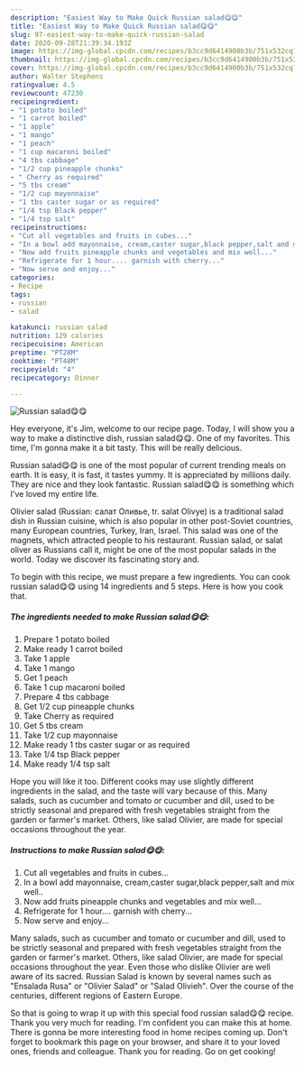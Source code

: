 ```yaml
---
description: "Easiest Way to Make Quick Russian salad😋😋"
title: "Easiest Way to Make Quick Russian salad😋😋"
slug: 97-easiest-way-to-make-quick-russian-salad
date: 2020-09-28T21:39:34.193Z
image: https://img-global.cpcdn.com/recipes/b3cc9d6414900b3b/751x532cq70/russian-salad😋😋-recipe-main-photo.jpg
thumbnail: https://img-global.cpcdn.com/recipes/b3cc9d6414900b3b/751x532cq70/russian-salad😋😋-recipe-main-photo.jpg
cover: https://img-global.cpcdn.com/recipes/b3cc9d6414900b3b/751x532cq70/russian-salad😋😋-recipe-main-photo.jpg
author: Walter Stephens
ratingvalue: 4.5
reviewcount: 47230
recipeingredient:
- "1 potato boiled"
- "1 carrot boiled"
- "1 apple"
- "1 mango"
- "1 peach"
- "1 cup macaroni boiled"
- "4 tbs cabbage"
- "1/2 cup pineapple chunks"
- " Cherry as required"
- "5 tbs cream"
- "1/2 cup mayonnaise"
- "1 tbs caster sugar or as required"
- "1/4 tsp Black pepper"
- "1/4 tsp salt"
recipeinstructions:
- "Cut all vegetables and fruits in cubes..."
- "In a bowl add mayonnaise, cream,caster sugar,black pepper,salt and mix well.."
- "Now add fruits pineapple chunks and vegetables and mix well..."
- "Refrigerate for 1 hour.... garnish with cherry..."
- "Now serve and enjoy..."
categories:
- Recipe
tags:
- russian
- salad

katakunci: russian salad 
nutrition: 129 calories
recipecuisine: American
preptime: "PT28M"
cooktime: "PT48M"
recipeyield: "4"
recipecategory: Dinner

---
```



![Russian salad😋😋](https://img-global.cpcdn.com/recipes/b3cc9d6414900b3b/751x532cq70/russian-salad😋😋-recipe-main-photo.jpg)

Hey everyone, it's Jim, welcome to our recipe page. Today, I will show you a way to make a distinctive dish, russian salad😋😋. One of my favorites. This time, I'm gonna make it a bit tasty. This will be really delicious.

Russian salad😋😋 is one of the most popular of current trending meals on earth. It is easy, it is fast, it tastes yummy. It is appreciated by millions daily. They are nice and they look fantastic. Russian salad😋😋 is something which I've loved my entire life.

Olivier salad (Russian: салат Оливье, tr. salat Olivye) is a traditional salad dish in Russian cuisine, which is also popular in other post-Soviet countries, many European countries, Turkey, Iran, Israel. This salad was one of the magnets, which attracted people to his restaurant. Russian salad, or salat oliver as Russians call it, might be one of the most popular salads in the world. Today we discover its fascinating story and.


To begin with this recipe, we must prepare a few ingredients. You can cook russian salad😋😋 using 14 ingredients and 5 steps. Here is how you cook that.

<!--inarticleads1-->

##### The ingredients needed to make Russian salad😋😋:

1. Prepare 1 potato boiled
1. Make ready 1 carrot boiled
1. Take 1 apple
1. Take 1 mango
1. Get 1 peach
1. Take 1 cup macaroni boiled
1. Prepare 4 tbs cabbage
1. Get 1/2 cup pineapple chunks
1. Take  Cherry as required
1. Get 5 tbs cream
1. Take 1/2 cup mayonnaise
1. Make ready 1 tbs caster sugar or as required
1. Take 1/4 tsp Black pepper
1. Make ready 1/4 tsp salt


Hope you will like it too. Different cooks may use slightly different ingredients in the salad, and the taste will vary because of this. Many salads, such as cucumber and tomato or cucumber and dill, used to be strictly seasonal and prepared with fresh vegetables straight from the garden or farmer&#39;s market. Others, like salad Olivier, are made for special occasions throughout the year. 

<!--inarticleads2-->

##### Instructions to make Russian salad😋😋:

1. Cut all vegetables and fruits in cubes...
1. In a bowl add mayonnaise, cream,caster sugar,black pepper,salt and mix well..
1. Now add fruits pineapple chunks and vegetables and mix well...
1. Refrigerate for 1 hour.... garnish with cherry...
1. Now serve and enjoy...


Many salads, such as cucumber and tomato or cucumber and dill, used to be strictly seasonal and prepared with fresh vegetables straight from the garden or farmer&#39;s market. Others, like salad Olivier, are made for special occasions throughout the year. Even those who dislike Olivier are well aware of its sacred. Russian Salad is known by several names such as &#34;Ensalada Rusa&#34; or &#34;Olivier Salad&#34; or &#34;Salad Olivieh&#34;. Over the course of the centuries, different regions of Eastern Europe. 

So that is going to wrap it up with this special food russian salad😋😋 recipe. Thank you very much for reading. I'm confident you can make this at home. There is gonna be more interesting food in home recipes coming up. Don't forget to bookmark this page on your browser, and share it to your loved ones, friends and colleague. Thank you for reading. Go on get cooking!
